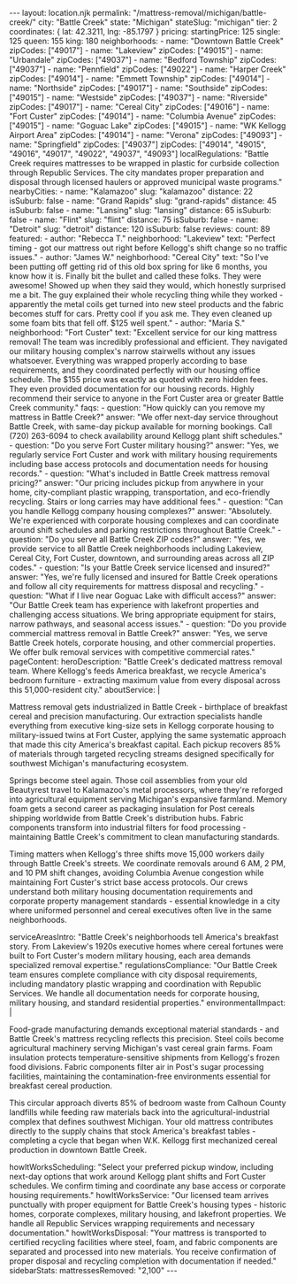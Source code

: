 --- layout: location.njk
permalink: "/mattress-removal/michigan/battle-creek/"
city: "Battle Creek" state: "Michigan" stateSlug: "michigan" tier: 2 coordinates: { lat: 42.3211, lng: -85.1797 } pricing: startingPrice: 125 single: 125 queen: 155 king: 180 neighborhoods: - name: "Downtown Battle Creek" zipCodes: ["49017"] - name: "Lakeview" zipCodes: ["49015"] - name: "Urbandale" zipCodes: ["49037"] - name: "Bedford Township" zipCodes: ["49037"] - name: "Pennfield" zipCodes: ["49022"] - name: "Harper Creek" zipCodes: ["49014"] - name: "Emmett Township" zipCodes: ["49014"] - name: "Northside" zipCodes: ["49017"] - name: "Southside" zipCodes: ["49015"] - name: "Westside" zipCodes: ["49037"] - name: "Riverside" zipCodes: ["49017"] - name: "Cereal City" zipCodes: ["49016"] - name: "Fort Custer" zipCodes: ["49014"] - name: "Columbia Avenue" zipCodes: ["49015"] - name: "Goguac Lake" zipCodes: ["49015"] - name: "WK Kellogg Airport Area" zipCodes: ["49014"] - name: "Verona" zipCodes: ["49093"] - name: "Springfield" zipCodes: ["49037"] zipCodes: ["49014", "49015", "49016", "49017", "49022", "49037", "49093"] localRegulations: "Battle Creek requires mattresses to be wrapped in plastic for curbside collection through Republic Services. The city mandates proper preparation and disposal through licensed haulers or approved municipal waste programs." nearbyCities: - name: "Kalamazoo" slug: "kalamazoo" distance: 22 isSuburb: false - name: "Grand Rapids" slug: "grand-rapids" distance: 45 isSuburb: false - name: "Lansing" slug: "lansing" distance: 65 isSuburb: false - name: "Flint" slug: "flint" distance: 75 isSuburb: false - name: "Detroit" slug: "detroit" distance: 120 isSuburb: false reviews: count: 89 featured: - author: "Rebecca T." neighborhood: "Lakeview" text: "Perfect timing - got our mattress out right before Kellogg's shift change so no traffic issues." - author: "James W." neighborhood: "Cereal City" text: "So I've been putting off getting rid of this old box spring for like 6 months, you know how it is. Finally bit the bullet and called these folks. They were awesome! Showed up when they said they would, which honestly surprised me a bit. The guy explained their whole recycling thing while they worked - apparently the metal coils get turned into new steel products and the fabric becomes stuff for cars. Pretty cool if you ask me. They even cleaned up some foam bits that fell off. $125 well spent." - author: "Maria S." neighborhood: "Fort Custer" text: "Excellent service for our king mattress removal! The team was incredibly professional and efficient. They navigated our military housing complex's narrow stairwells without any issues whatsoever. Everything was wrapped properly according to base requirements, and they coordinated perfectly with our housing office schedule. The $155 price was exactly as quoted with zero hidden fees. They even provided documentation for our housing records. Highly recommend their service to anyone in the Fort Custer area or greater Battle Creek community." faqs: - question: "How quickly can you remove my mattress in Battle Creek?" answer: "We offer next-day service throughout Battle Creek, with same-day pickup available for morning bookings. Call (720) 263-6094 to check availability around Kellogg plant shift schedules." - question: "Do you serve Fort Custer military housing?" answer: "Yes, we regularly service Fort Custer and work with military housing requirements including base access protocols and documentation needs for housing records." - question: "What's included in Battle Creek mattress removal pricing?" answer: "Our pricing includes pickup from anywhere in your home, city-compliant plastic wrapping, transportation, and eco-friendly recycling. Stairs or long carries may have additional fees." - question: "Can you handle Kellogg company housing complexes?" answer: "Absolutely. We're experienced with corporate housing complexes and can coordinate around shift schedules and parking restrictions throughout Battle Creek." - question: "Do you serve all Battle Creek ZIP codes?" answer: "Yes, we provide service to all Battle Creek neighborhoods including Lakeview, Cereal City, Fort Custer, downtown, and surrounding areas across all ZIP codes." - question: "Is your Battle Creek service licensed and insured?" answer: "Yes, we're fully licensed and insured for Battle Creek operations and follow all city requirements for mattress disposal and recycling." - question: "What if I live near Goguac Lake with difficult access?" answer: "Our Battle Creek team has experience with lakefront properties and challenging access situations. We bring appropriate equipment for stairs, narrow pathways, and seasonal access issues." - question: "Do you provide commercial mattress removal in Battle Creek?" answer: "Yes, we serve Battle Creek hotels, corporate housing, and other commercial properties. We offer bulk removal services with competitive commercial rates." pageContent: heroDescription: "Battle Creek's dedicated mattress removal team. Where Kellogg's feeds America breakfast, we recycle America's bedroom furniture - extracting maximum value from every disposal across this 51,000-resident city." aboutService: | <p>Mattress removal gets industrialized in Battle Creek - birthplace of breakfast cereal and precision manufacturing. Our extraction specialists handle everything from executive king-size sets in Kellogg corporate housing to military-issued twins at Fort Custer, applying the same systematic approach that made this city America's breakfast capital. Each pickup recovers 85% of materials through targeted recycling streams designed specifically for southwest Michigan's manufacturing ecosystem.</p> <p>Springs become steel again. Those coil assemblies from your old Beautyrest travel to Kalamazoo's metal processors, where they're reforged into agricultural equipment serving Michigan's expansive farmland. Memory foam gets a second career as packaging insulation for Post cereals shipping worldwide from Battle Creek's distribution hubs. Fabric components transform into industrial filters for food processing - maintaining Battle Creek's commitment to clean manufacturing standards.</p> <p>Timing matters when Kellogg's three shifts move 15,000 workers daily through Battle Creek's streets. We coordinate removals around 6 AM, 2 PM, and 10 PM shift changes, avoiding Columbia Avenue congestion while maintaining Fort Custer's strict base access protocols. Our crews understand both military housing documentation requirements and corporate property management standards - essential knowledge in a city where uniformed personnel and cereal executives often live in the same neighborhoods.</p> serviceAreasIntro: "Battle Creek's neighborhoods tell America's breakfast story. From Lakeview's 1920s executive homes where cereal fortunes were built to Fort Custer's modern military housing, each area demands specialized removal expertise." regulationsCompliance: "Our Battle Creek team ensures complete compliance with city disposal requirements, including mandatory plastic wrapping and coordination with Republic Services. We handle all documentation needs for corporate housing, military housing, and standard residential properties." environmentalImpact: | <p>Food-grade manufacturing demands exceptional material standards - and Battle Creek's mattress recycling reflects this precision. Steel coils become agricultural machinery serving Michigan's vast cereal grain farms. Foam insulation protects temperature-sensitive shipments from Kellogg's frozen food divisions. Fabric components filter air in Post's sugar processing facilities, maintaining the contamination-free environments essential for breakfast cereal production.</p> <p>This circular approach diverts 85% of bedroom waste from Calhoun County landfills while feeding raw materials back into the agricultural-industrial complex that defines southwest Michigan. Your old mattress contributes directly to the supply chains that stock America's breakfast tables - completing a cycle that began when W.K. Kellogg first mechanized cereal production in downtown Battle Creek.</p> howItWorksScheduling: "Select your preferred pickup window, including next-day options that work around Kellogg plant shifts and Fort Custer schedules. We confirm timing and coordinate any base access or corporate housing requirements." howItWorksService: "Our licensed team arrives punctually with proper equipment for Battle Creek's housing types - historic homes, corporate complexes, military housing, and lakefront properties. We handle all Republic Services wrapping requirements and necessary documentation." howItWorksDisposal: "Your mattress is transported to certified recycling facilities where steel, foam, and fabric components are separated and processed into new materials. You receive confirmation of proper disposal and recycling completion with documentation if needed." sidebarStats: mattressesRemoved: "2,100" ---